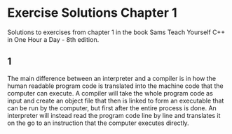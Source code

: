 # Exercise Solutions Chapter 1

Solutions to exercises from chapter 1 in the book Sams Teach Yourself C++ in One Hour a Day - 8th edition.

## 1

The main difference between an interpreter and a compiler is in how the human readable program code is translated into the machine code that the computer can execute. A compiler will take the whole program code as input and create an object file that then is linked to form an executable that can be run by the computer, but first after the entire process is done. An interpreter will instead read the program code line by line and translates it on the go to an instruction that the computer executes directly.
